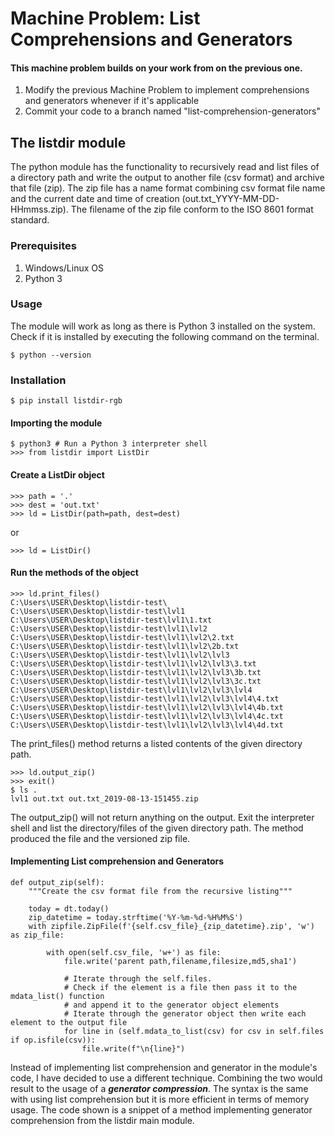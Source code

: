 # Machine Problem: List Comprehensions and Generators

#### This machine problem builds on your work from on the previous one. 

1. Modify the previous Machine Problem to implement comprehensions and generators whenever if it's applicable
2. Commit your code to a branch named "list-comprehension-generators"

## The listdir module

The python module has the functionality to recursively read and list files of a directory path and write the output to another file (csv format) and archive that file (zip). The zip file has a name format combining csv format file name and the current date and time of creation (out.txt_YYYY-MM-DD-HHmmss.zip). The filename of the zip file conform to the ISO 8601 format standard.

### Prerequisites
1. Windows/Linux OS
2. Python 3

### Usage
The module will work as long as there is Python 3 installed on the system.
Check if it is installed by executing the following command on the terminal.
```
$ python --version
```

### Installation
```
$ pip install listdir-rgb
```


#### Importing the module
```
$ python3 # Run a Python 3 interpreter shell
>>> from listdir import ListDir
```

#### Create a ListDir object
```
>>> path = '.'
>>> dest = 'out.txt'
>>> ld = ListDir(path=path, dest=dest)
```
or
```
>>> ld = ListDir()
```

#### Run the methods of the object
```
>>> ld.print_files()
C:\Users\USER\Desktop\listdir-test\
C:\Users\USER\Desktop\listdir-test\lvl1
C:\Users\USER\Desktop\listdir-test\lvl1\1.txt
C:\Users\USER\Desktop\listdir-test\lvl1\lvl2
C:\Users\USER\Desktop\listdir-test\lvl1\lvl2\2.txt
C:\Users\USER\Desktop\listdir-test\lvl1\lvl2\2b.txt
C:\Users\USER\Desktop\listdir-test\lvl1\lvl2\lvl3
C:\Users\USER\Desktop\listdir-test\lvl1\lvl2\lvl3\3.txt
C:\Users\USER\Desktop\listdir-test\lvl1\lvl2\lvl3\3b.txt
C:\Users\USER\Desktop\listdir-test\lvl1\lvl2\lvl3\3c.txt
C:\Users\USER\Desktop\listdir-test\lvl1\lvl2\lvl3\lvl4
C:\Users\USER\Desktop\listdir-test\lvl1\lvl2\lvl3\lvl4\4.txt
C:\Users\USER\Desktop\listdir-test\lvl1\lvl2\lvl3\lvl4\4b.txt
C:\Users\USER\Desktop\listdir-test\lvl1\lvl2\lvl3\lvl4\4c.txt
C:\Users\USER\Desktop\listdir-test\lvl1\lvl2\lvl3\lvl4\4d.txt
```
The print_files() method returns a listed contents of the given directory path.

```
>>> ld.output_zip()
>>> exit()
$ ls .
lvl1 out.txt out.txt_2019-08-13-151455.zip 
```
The output_zip() will not return anything on the output. Exit the interpreter shell and list the directory/files of the given directory path. The method produced the file and the versioned zip file.

#### Implementing List comprehension and Generators
```
def output_zip(self):
    """Create the csv format file from the recursive listing"""

    today = dt.today()
    zip_datetime = today.strftime('%Y-%m-%d-%H%M%S')
    with zipfile.ZipFile(f'{self.csv_file}_{zip_datetime}.zip', 'w') as zip_file:

        with open(self.csv_file, 'w+') as file:
            file.write('parent path,filename,filesize,md5,sha1')

            # Iterate through the self.files.
            # Check if the element is a file then pass it to the mdata_list() function
            # and append it to the generator object elements
            # Iterate through the generator object then write each element to the output file
            for line in (self.mdata_to_list(csv) for csv in self.files if op.isfile(csv)):
                file.write(f"\n{line}")
```
Instead of implementing list comprehension and generator in the module's code, I have decided to use a different technique. Combining the two would result to the usage of  a ***generator compression***. The syntax is the same with using list comprehension but it is more efficient in terms of memory usage. The code shown is a snippet of a method implementing generator comprehension from the listdir main module.



